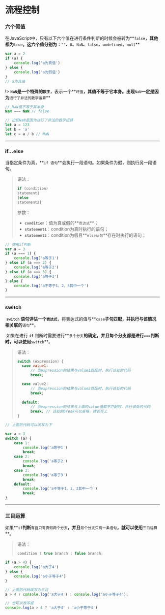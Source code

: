 # 流程控制

### 六个假值

​		在JavaScript中，只有以下六个值在进行条件判断的时候会被转为**`false`**，其他都为**`true`**，这六个值分别为：**`""`**、**`0`**、**`NaN`**、**`false`**、**`undefined`**、**`null`**

```js
var a = 2
if (a) {
	console.log('a为真值')
} else {
	console.log('a为假值')
}
// a为真值
```

!> **`NaN`**是一个特殊的**`数字`**，表示一个**`坏值`**，其值不等于它本身。出现**`NaN`**一定是因为**`进行了非法的数学运算`**

```js
// NaN值不等于其本身
NaN === NaN // false

// 出现NaN是因为进行了非法的数学运算
let a = 123
let b = 'a'
let c = a / b // NaN 
```

---

### if...else

当指定条件为真，**`if 语句`**会执行一段语句。如果条件为假，则执行另一段语句。

> 语法：
>
> ```javascript
> if (condition)
> statement1
> [else
> statement2]
> ```
>
> 参数：
>
> * **`condition`**：值为真或假的**`表达式`**；
> * **`statement1`**：condition为真时执行的语句；
> * **`statement2`**：condition为假且**`else从句`**存在时执行的语句；
>

```javascript
// 使用if判断
var a = 3
if (a === 1) {
	console.log('a等于1')
} else if (a === 2) {
	console.log('a等于2')
} else if (a === 3) {
	console.log('a等于3')
} else {
	console.log('a不等于1、2、3其中一个')
}
```

---

### switch

​		**`switch` **语句评估一个**`表达式`**，将表达式的值与**`case`**子句匹配，并执行与该情况相关联的**`语句`**。

​		如果在进行 **`if`** 判断时需要进行**`多个分支`**的确定，并且每个分支都是进行**`===`**判断时，可以使用**`switch`**。

> 语法：
>
> ```javascript
> switch (expression) {
> 	case value1:
> 		// 当expression的结果与value1匹配时，执行该处的代码
> 		break;
> 
> 	case value2：
> 		// 当expression的结果与value2匹配时，执行该处的代码
> 		break;
> 	
> 	default:
> 		// 当expression的结果与上面的value值都不匹配时，执行该处的代码
> 		break; // 该处的break可以省略，建议写上
> }
> ```

```javascript
// 上面的代码可以改写为下

var a = 3
switch (a) {
	case 1:
		console.log('a等于1')
		break;
	case 2:
		console.log('a等于2')
		break;
	case 3:
		console.log('a等于3')
		break;
	default:
		console.log('a不等于1、2、3其中一个')
		break;
}
```

---

### 三目运算

​		如果**`if`**判断**`有且只有真假两个分支`**，并且**`每个分支只有一条语句`**，就可以使用**`三目运算`**。

> 语法：
>
> ```javascript
> condition ? true branch : false branch;
> ```

```javascript
if (a > 4) {
	console.log('a大于4')
} else {
	console.log('a小于等于4')
}

// 上面的代码改写为三目
a > 4 ? console.log('a大于4') : console.log('a小于等于4');

// 也可以改写成
console.log(a > 4 ? 'a大于4' : 'a小于等于4')
```

